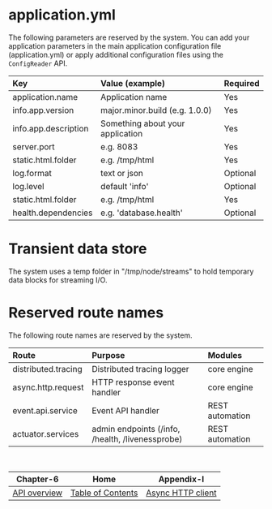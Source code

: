 # application.yml

The following parameters are reserved by the system. You can add your application parameters
in the main application configuration file (application.yml) or apply additional configuration
files using the `ConfigReader` API.

| Key                  | Value (example)                  | Required |
|:---------------------|:---------------------------------|:---------|
| application.name     | Application name                 | Yes      |
| info.app.version     | major.minor.build (e.g. 1.0.0)   | Yes      |
| info.app.description | Something about your application | Yes      |
| server.port          | e.g. 8083                        | Yes      |
| static.html.folder   | e.g. /tmp/html                   | Yes      |
| log.format           | text or json                     | Optional |
| log.level            | default 'info'                   | Optional |
| static.html.folder   | e.g. /tmp/html                   | Yes      |
| health.dependencies  | e.g. 'database.health'           | Optional |

# Transient data store

The system uses a temp folder in "/tmp/node/streams" to hold temporary data blocks for streaming I/O.

# Reserved route names

The following route names are reserved by the system.

| Route               | Purpose                                          | Modules         |
|:--------------------|:-------------------------------------------------|:----------------|
| distributed.tracing | Distributed tracing logger                       | core engine     |
| async.http.request  | HTTP response event handler                      | core engine     |
| event.api.service   | Event API handler                                | REST automation |
| actuator.services   | admin endpoints (/info, /health, /livenessprobe) | REST automation |

<br/>

|          Chapter-6           |                   Home                    |             Appendix-I              |
|:----------------------------:|:-----------------------------------------:|:-----------------------------------:|
| [API overview](CHAPTER-6.md) | [Table of Contents](TABLE-OF-CONTENTS.md) | [Async HTTP client](APPENDIX-II.md) |

